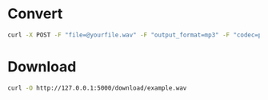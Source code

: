# Convert

```bash
curl -X POST -F "file=@yourfile.wav" -F "output_format=mp3" -F "codec=pcm_s16le" -F "bitrate=192k" -F "sample_rate=44100" -F "channels=2" http://localhost:5000/convert
```

# Download

```bash
curl -O http://127.0.0.1:5000/download/example.wav
```